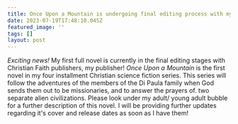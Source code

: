 ```yaml
---
title: Once Upon a Mountain is undergoing final editing process with my publish!
date: 2023-07-19T17:48:10.045Z
featured_image: ''
tags: []
layout: post
---
```


*Exciting news!* My first full novel is currently in the final editing stages with Christian Faith publishers, my publisher! *Once Upon a Mountain* is the first novel in my four installment Christian science fiction series. This series will follow the adventures of the members of the Di Paula family when God sends them out to be missionaries, and to answer the prayers of. two separate alien civilizations. Please look under my adult/ young adult bubble for a further description of this novel. I will be providing further updates regarding it's cover and release dates as soon as I have them!
